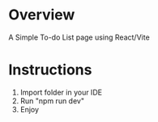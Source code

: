 # Overview
A Simple To-do List page using React/Vite

# Instructions
1. Import folder in your IDE
2. Run "npm run dev"
3. Enjoy